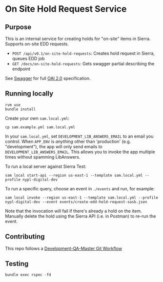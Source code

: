 # On Site Hold Request Service

## Purpose

This is an internal service for creating holds for "on-site" items in Sierra. Supports on-site EDD requests.

* `POST /api/v0.1/on-site-hold-requests`: Creates hold request in Sierra, queues EDD job
* `GET /docs/on-site-hold-requests`: Gets swagger partial describing the endpoint

See [Swagger](./swagger.json) for full [OAI 2.0](https://swagger.io/specification/v2/) specification.

## Running locally

```
rvm use
bundle install
```

Create your own `sam.local.yml`:
```
cp sam.example.yml sam.local.yml
```

In your `sam.local.yml`, set `DEVELOPMENT_LIB_ANSWERS_EMAIL` to an email you control. When `APP_ENV` is _anything_ other than 'production' (e.g. "development"), the app will only send emails to `DEVELOPMENT_LIB_ANSWERS_EMAIL`. This allows you to invoke the app multiple times without spamming LibAnswers.

To run a local server against Sierra Test:

```
sam local start-api --region us-east-1 --template sam.local.yml --profile nypl-digital-dev
```

To run a specific query, choose an event in `./events` and run, for example:

```
sam local invoke --region us-east-1 --template sam.local.yml --profile nypl-digital-dev --event events/create-edd-hold-request-sasb.json
```

Note that the invocation will fail if there's already a hold on the item. Manually delete the hold using the Sierra API (i.e. in Postman) to re-run the event.

## Contributing

This repo follows a [Development-QA-Master Git Workflow](https://github.com/NYPL/engineering-general/blob/a19c78b028148465139799f09732e7eb10115eef/standards/git-workflow.md#development-qa-master)

## Testing

```
bundle exec rspec -fd
```
